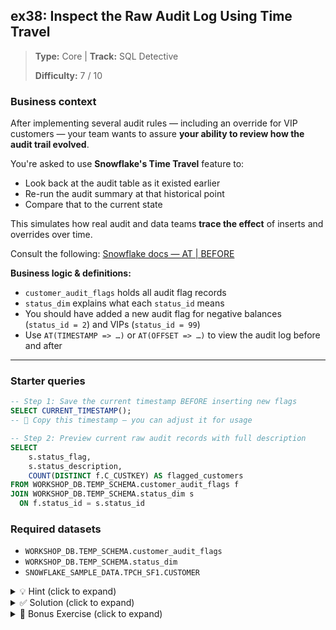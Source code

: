 ## ex38: Inspect the Raw Audit Log Using Time Travel

> **Type:** Core | **Track:** SQL Detective  
>
> **Difficulty:** 7 / 10

### Business context
After implementing several audit rules — including an override for VIP customers — your team wants to assure **your ability to review how the audit trail evolved**.

You're asked to use **Snowflake's Time Travel** feature to:
- Look back at the audit table as it existed earlier
- Re-run the audit summary at that historical point
- Compare that to the current state

This simulates how real audit and data teams **trace the effect** of inserts and overrides over time.

Consult the following: [Snowflake docs — AT | BEFORE](https://docs.snowflake.com/en/sql-reference/constructs/at-before)

**Business logic & definitions:**
* `customer_audit_flags` holds all audit flag records
* `status_dim` explains what each `status_id` means
* You should have added a new audit flag for negative balances (`status_id = 2`) and VIPs (`status_id = 99`)
* Use `AT(TIMESTAMP => …)` or `AT(OFFSET => …)` to view the audit log before and after

---

### Starter queries

```sql
-- Step 1: Save the current timestamp BEFORE inserting new flags
SELECT CURRENT_TIMESTAMP();
-- 📝 Copy this timestamp — you can adjust it for usage
```

```sql
-- Step 2: Preview current raw audit records with full description
SELECT
    s.status_flag,
    s.status_description,
    COUNT(DISTINCT f.C_CUSTKEY) AS flagged_customers
FROM WORKSHOP_DB.TEMP_SCHEMA.customer_audit_flags f
JOIN WORKSHOP_DB.TEMP_SCHEMA.status_dim s
  ON f.status_id = s.status_id
```

### Required datasets

* `WORKSHOP_DB.TEMP_SCHEMA.customer_audit_flags`
* `WORKSHOP_DB.TEMP_SCHEMA.status_dim`
* `SNOWFLAKE_SAMPLE_DATA.TPCH_SF1.CUSTOMER`

<details>
<summary>💡 Hint (click to expand)</summary>

#### How to think about it

Use `CURRENT_TIMESTAMP()` *before* you run an `INSERT`. That gives you a safe checkpoint for `AT(TIMESTAMP => …)`.

If you forgot to capture a timestamp, or can’t find the exact insert statement, use a **large OFFSET like -1000** — this often rewinds far enough to give you the last "clean" version of the table.

If the raw rows aren’t different, your Time Travel isn’t far back enough.

#### Helpful SQL concepts

`AT(TIMESTAMP => …)`, `AT(OFFSET => …)`, table history, pipeline verification

</details>

<details>
<summary>✅ Solution (click to expand)</summary>

#### Step 1: Save timestamp

```sql
SELECT CURRENT_TIMESTAMP();
-- Example: '2025-06-09 12:40:00'
```

#### Step 2: Current audit rows

```sql
SELECT
    f.C_CUSTKEY,
    c.C_NAME,
    s.status_flag,
    s.status_description,
    f.FLAGGED_AT
FROM WORKSHOP_DB.TEMP_SCHEMA.customer_audit_flags f
JOIN SNOWFLAKE_SAMPLE_DATA.TPCH_SF1.CUSTOMER c
  ON f.C_CUSTKEY = c.C_CUSTKEY
JOIN WORKSHOP_DB.TEMP_SCHEMA.status_dim s
  ON f.status_id = s.status_id
ORDER BY f.C_CUSTKEY, f.status_id
LIMIT 20;
```

#### Step 3a: Audit rows before the insert (via timestamp)

```sql
SELECT
    f.C_CUSTKEY,
    c.C_NAME,
    s.status_flag,
    s.status_description,
    f.FLAGGED_AT
FROM WORKSHOP_DB.TEMP_SCHEMA.customer_audit_flags AT(TIMESTAMP => '2025-06-09 12:40:00') f --replace with your relevant datetime
JOIN SNOWFLAKE_SAMPLE_DATA.TPCH_SF1.CUSTOMER c
  ON f.C_CUSTKEY = c.C_CUSTKEY
JOIN WORKSHOP_DB.TEMP_SCHEMA.status_dim s
  ON f.status_id = s.status_id
ORDER BY f.C_CUSTKEY, f.status_id
LIMIT 20;
```

#### Step 3b: Audit rows before the insert (via OFFSET)

```sql
SELECT
    f.C_CUSTKEY,
    c.C_NAME,
    s.status_flag,
    s.status_description,
    f.FLAGGED_AT
FROM WORKSHOP_DB.TEMP_SCHEMA.customer_audit_flags AT(OFFSET => -1000) f --try to replace this with different offset
JOIN SNOWFLAKE_SAMPLE_DATA.TPCH_SF1.CUSTOMER c
  ON f.C_CUSTKEY = c.C_CUSTKEY
JOIN WORKSHOP_DB.TEMP_SCHEMA.status_dim s
  ON f.status_id = s.status_id
ORDER BY f.C_CUSTKEY, f.status_id
LIMIT 20;
```

#### Why this works

This technique lets you validate and trace **specific pipeline changes** — without snapshot tables or manual backups. You can always look back at what changed, when, and why.

#### Business answer

The customers flagged for negative balances (`status_id = 2`) and those who got (re)flagged as VIPs (`status_id = 3`) are now clearly visible in the current audit log — and absent in the version(s) that came before their insertion. You’ve confirmed exactly what changed.
Going forward, you can now confidently demonstrate which customers were added by a specific rule, and when.

#### Take-aways

* Time Travel is a powerful way to validate and trace changes and record-level comparisons
* This pattern supports pipeline certification, rollback, and QA
* `AT(OFFSET => -N)` is a simple but powerful way to rewind history
* Consider adding `as_of_dt` with the `CURRENT_TIMESTAMP()` to create a lineage

</details>

<details>
<summary>🎁 Bonus Exercise (click to expand)</summary>

Can you think of a way in which to keep the original flags (like the negative balance) in the database, even for VIPs?

</details>

